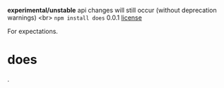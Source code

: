 **experimental/unstable** api changes will still occur (without deprecation warnings) <br\>
`npm install does` 0.0.1 [license](./license)



For expectations.


does
====


.
